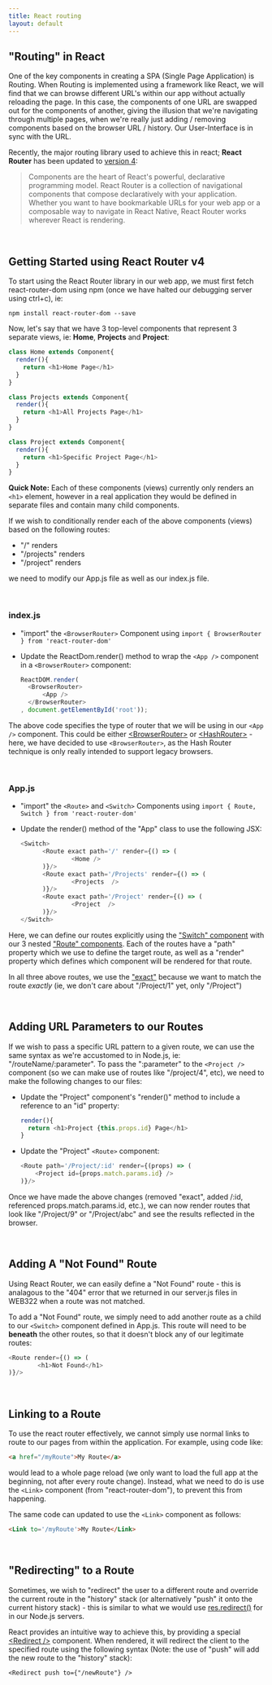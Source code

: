 ```yaml
---
title: React routing
layout: default
---
```


## "Routing" in React

One of the key components in creating a SPA (Single Page Application) is Routing.  When Routing is implemented using a framework like React, we will find that we can browse different URL's within our app without actually reloading the page.  In this case, the components of one URL are swapped out for the components of another, giving the illusion that we're navigating through multiple pages, when we're really just adding / removing components based on the browser URL / history.  Our User-Interface is in sync with the URL.

Recently, the major routing library used to achieve this in react; **React Router** has been updated to [version 4](https://reacttraining.com/react-router/):

> Components are the heart of React's powerful, declarative programming model. React Router is a collection of navigational components that compose declaratively with your application. Whether you want to have bookmarkable URLs for your web app or a composable way to navigate in React Native, React Router works wherever React is rendering.

<br>

## Getting Started using React Router v4

To start using the React Router library in our web app, we must first fetch react-router-dom using npm (once we have halted our debugging server using ctrl+c), ie:

```
npm install react-router-dom --save
```

Now, let's say that we have 3 top-level components that represent 3 separate views, ie: **Home**, **Projects** and **Project**:

```javascript
class Home extends Component{
  render(){
    return <h1>Home Page</h1>
  }
}

class Projects extends Component{
  render(){
    return <h1>All Projects Page</h1>
  }
}

class Project extends Component{
  render(){
    return <h1>Specific Project Page</h1>
  }
}
```

**Quick Note:** Each of these components (views) currently only renders an `<h1>` element, however in a real application they would be defined in separate files and contain many child components.

If we wish to conditionally render each of the above components (views) based on the following routes:

* "/" renders <Home />
* "/projects" renders <Projects />
* "/project" renders <Project />

we need to modify our App.js file as well as our index.js file.

<br>

### index.js

* "import" the `<BrowserRouter>` Component using `import { BrowserRouter } from 'react-router-dom'` 
* Update the ReactDom.render() method to wrap the `<App />` component in a `<BrowserRouter>` component:

  ```javascript
  ReactDOM.render(
    <BrowserRouter>
        <App />
    </BrowserRouter>
  , document.getElementById('root'));
  ```

The above code specifies the type of router that we will be using in our `<App />` component.  This could be either [&lt;BrowserRouter&gt;](https://reacttraining.com/react-router/web/api/BrowserRouter) or [&lt;HashRouter&gt;](https://reacttraining.com/react-router/web/api/HashRouter) - here, we have decided to use `<BrowserRouter>`, as the Hash Router technique is only really intended to support legacy browsers.

<br>

### App.js

* "import" the `<Route>` and `<Switch>` Components using `import { Route, Switch } from 'react-router-dom'`
* Update the render() method of the "App" class to use the following JSX:

  ```javascript
  <Switch>
        <Route exact path='/' render={() => (
                <Home />
        )}/>
        <Route exact path='/Projects' render={() => (
                <Projects  />
        )}/>
        <Route exact path='/Project' render={() => (
                <Project  />
        )}/>
  </Switch>
  ```
  
Here, we can define our routes explicitly using the ["Switch" component](https://reacttraining.com/react-router/web/api/Switch) with our 3 nested ["Route" components](https://reacttraining.com/react-router/web/api/Route).  Each of the routes have a "path" property which we use to define the target route, as well as a "render" property which defines which component will be rendered for that route.  

In all three above routes, we use the ["exact"](https://reacttraining.com/react-router/web/api/Route/exact-bool) because we want to match the route *exactly* (ie, we don't care about "/Project/1" yet, only "/Project") 

<br>

## Adding URL Parameters to our Routes

If we wish to pass a specific URL pattern to a given route, we can use the same syntax as we're accustomed to in Node.js, ie: "/routeName/:parameter". To pass the ":parameter" to the `<Project />` component (so we can make use of routes like "/project/4", etc), we need to make the following changes to our files: 

* Update the "Project" component's "render()" method to include a reference to an "id" property:

  ```javascript
  render(){
    return <h1>Project {this.props.id} Page</h1>
  }
  ```

* Update the "Project" `<Route>` component:

  ```javascript
  <Route path='/Project/:id' render={(props) => (
      <Project id={props.match.params.id} />
  )}/>
  ```
  
Once we have made the above changes (removed "exact", added /:id, referenced props.match.params.id, etc.), we can now render routes that look like "/Project/9" or "/Project/abc" and see the results reflected in the browser.

<br>

## Adding A "Not Found" Route

Using React Router, we can easily define a "Not Found" route - this is analagous to the "404" error that we returned in our server.js files in WEB322 when a route was not matched.

To add a "Not Found" route, we simply need to add another route as a child to our `<Switch>` component defined in App.js.  This route will need to be **beneath** the other routes, so that it doesn't block any of our legitimate routes:

```javascript
<Route render={() => (
        <h1>Not Found</h1>
)}/>
```

<br>

## Linking to a Route

To use the react router effectively, we cannot simply use normal links to route to our pages from within the application. For example, using code like: 

```html
<a href="/myRoute">My Route</a>
```
would lead to a whole page reload (we only want to load the full app at the beginning, not after every route change).  Instead, what we need to do is use the `<Link>` component (from "react-router-dom"), to prevent this from happening.  

The same code can updated to use the `<Link>` component as follows:

```html
<Link to='/myRoute'>My Route</Link>
```

<br>

## "Redirecting" to a Route

Sometimes, we wish to "redirect" the user to a different route and override the current route in the "history" stack (or alternatively "push" it onto the current history stack) - this is similar to what we would use [res.redirect()](http://expressjs.com/en/4x/api.html#res.redirect) for in our Node.js servers.

React provides an intuitive way to achieve this, by providing a special [&lt;Redirect /&gt;](https://reacttraining.com/react-router/web/api/Redirect) component.  When rendered, it will redirect the client to the specified route using the following syntax (Note: the use of "push" will add the new route to the "history" stack):

```
<Redirect push to={"/newRoute"} />
```
